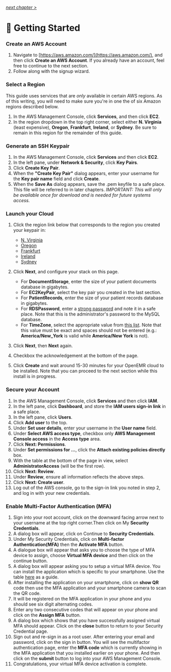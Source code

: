 _[next chapter >](02-Application-Servers.md)_

# 🚴 Getting Started

### Create an AWS Account

1. Navigate to [https://aws.amazon.com/](https://aws.amazon.com/), and then click **Create an AWS Account**. If you already have an account, feel free to continue to the next section.
2. Follow along with the signup wizard.

### Select a Region

This guide uses services that are _only_ available in certain AWS regions. As of this writing, you will need to make sure you're in one the of six Amazon regions described below.

1. In the AWS Management Console, click **Services**, and then click **EC2**.
2. In the region dropdown in the top right corner, select either **N. Virginia** (least expensive), **Oregon**, **Frankfurt**, **Ireland**, or **Sydney**. Be sure to remain in this region for the remainder of this guide.

### Generate an SSH Keypair

1. In the AWS Management Console, click **Services** and then click **EC2**.
2. In the left pane, under **Network & Security**, click **Key Pairs**.
3. Click **Create Key Pair**.
4. When the **"Create Key Pair"** dialog appears, enter your username for the **Key pair name** field and click **Create**.
5. When the **Save As** dialog appears, save the .pem keyfile to a safe place. This file will be referred to in later chapters. _IMPORTANT: This will only be available once for download and is needed for future systems access._

### Launch your Cloud

1. Click the region link below that corresponds to the region you created your keypair in:
   * [N. Virginia](https://console.aws.amazon.com/cloudformation/home?region=us-east-1#/stacks/new?stackName=OpenEMR&templateURL=https://s3.amazonaws.com/openemr-cfn-useast1/OpenEMR.json)   
   * [Oregon](https://console.aws.amazon.com/cloudformation/home?region=us-west-2#/stacks/new?stackName=OpenEMR&templateURL=https://s3.amazonaws.com/openemr-cfn-uswest2/OpenEMR.json)
   * [Frankfurt](https://console.aws.amazon.com/cloudformation/home?region=eu-central-1#/stacks/new?stackName=OpenEMR&templateURL=https://s3.amazonaws.com/openemr-cfn-eucentral1/OpenEMR.json)
   * [Ireland](https://console.aws.amazon.com/cloudformation/home?region=eu-west-1#/stacks/new?stackName=OpenEMR&templateURL=https://s3.amazonaws.com/openemr-cfn-euwest1/OpenEMR.json)
   * [Sydney](https://console.aws.amazon.com/cloudformation/home?region=ap-southeast-2#/stacks/new?stackName=OpenEMR&templateURL=https://s3.amazonaws.com/openemr-cfn-apsoutheast2/OpenEMR.json)
2. Click **Next**, and configure your stack on this page.
   * For **DocumentStorage**, enter the size of your patient documents database in gigabytes.
   * For **EC2KeyPair**, select the key pair you created in the last section.
   * For **PatientRecords**, enter the size of your patient records database in gigabytes.
   * For **RDSPassword**, enter a [strong password](https://www.random.org/passwords/?num=1&len=16&format=html&rnd=new) and note it in a safe place. Note that this is the administrator's password to the MySQL database.
   * For **TimeZone**, select the appropriate value from [this list](http://php.net/manual/en/timezones.php). Note that this value must be exact and spaces should not be entered (e.g.: **America/New_York** is valid while **America/New York** is not).

3. Click **Next**, then **Next** again.
4. Checkbox the acknowledgement at the bottom of the page.
5. Click **Create** and wait around 15-30 minutes for your OpenEMR cloud to be installed. Note that you can proceed to the next section while this install is in progress.

### Secure your Account

1. In the AWS Management Console, click **Services** and then click **IAM**.
2. In the left pane, click **Dashboard**, and store the **IAM users sign-in link** in a safe place.
3. In the left pane, click **Users**.
4. Click **Add user** to the top.
5. Under **Set user details**, enter your username in the **User name** field.
6. Under **Select AWS access type**, checkbox only **AWS Management Console access** in the **Access type** area.
7. Click **Next: Permissions**.
8. Under **Set permissions for ...**, click the **Attach existing policies directly**  box.
9. With the table at the bottom of the page in view, select **AdministratorAccess** (will be the first row).
10. Click **Next: Review**.
11. Under **Review**, ensure all information reflects the above steps.
12. Click **Next: Create user**.
13. Log out of the AWS console, go to the sign-in link you noted in step 2, and log in with your new credentials.

### Enable Multi-Factor Authentication (MFA) 

1. Sign into your root account, click on the downward facing arrow next to your username at the top right corner.Then click on My   **Security Credentials**.
2. A dialog box will appear, click on Continue to **Security Credentials**.
3. Under My Security Credentials, click on **Multi-factor Authentication(MFA)** then the **Activate MFA** button.
4. A dialogue box will appear that asks you to choose the type of MFA device to assign, choose **Virtual MFA device** and then click on the continue button.
5. A dialog box will appear asking you to setup a virtual MFA device. You can install the application which is specific to your smartphone. Use the table [here](https://aws.amazon.com/iam/details/mfa/) as a guide.     
6. After installing  the application on your smartphone, click on **show QR** code then use the MFA application and your smartphone camera to scan the QR code.
7. It will be registered on the MFA application in your phone and you should see six digit alternating codes.
8. Enter any two consecutive codes that will appear on your phone and click on the **Assign MFA** button.
9. A dialog box which shows that you have successfully assigned virtual MFA should appear. Click on the **close** button to return to your Security Credential page.
10. Sign out and re-sign in as a root user. After entering your email and password, click on the sign in button. You will see the multifactor authentication page, enter the **MFA code** which is currently showing in the MFA application that you installed earlier on your phone. And then click on the **submit** button to log into your AWS Management Console. 
11. Congratulations, your virtual MFA device activation is complete.





